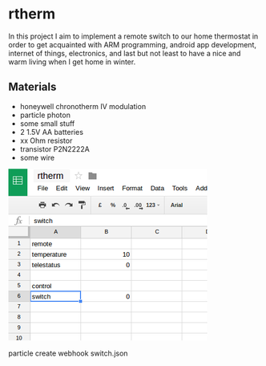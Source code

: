 # rtherm

In this project I aim to implement a remote switch to our home
thermostat in order to get acquainted with ARM programming, android
app development, internet of things, electronics, and last but not
least to have a nice and warm living when I get home in winter. 

## Materials
* honeywell chronotherm IV modulation
* particle photon
* some small stuff
 * 2 1.5V AA batteries
 * xx Ohm resistor
 * transistor P2N2222A
 * some wire

![sheet](doc/rtherm_sheet.png)


particle create webhook switch.json